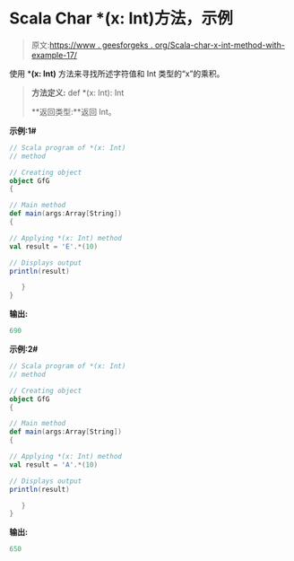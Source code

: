 # Scala Char *(x: Int)方法，示例

> 原文:[https://www . geesforgeks . org/Scala-char-x-int-method-with-example-17/](https://www.geeksforgeeks.org/scala-char-x-int-method-with-example-17/)

使用 ***(x: Int)** 方法来寻找所述字符值和 Int 类型的“x”的乘积。

> **方法定义:** def *(x: Int): Int
> 
> **返回类型:**返回 Int。

**示例:1#**

```scala
// Scala program of *(x: Int)
// method

// Creating object
object GfG
{  

// Main method
def main(args:Array[String])
{

// Applying *(x: Int) method 
val result = 'E'.*(10)

// Displays output
println(result)

   }
} 
```

**输出:**

```scala
690

```

**示例:2#**

```scala
// Scala program of *(x: Int)
// method

// Creating object
object GfG
{  

// Main method
def main(args:Array[String])
{

// Applying *(x: Int) method
val result = 'A'.*(10)

// Displays output
println(result)

   }
} 
```

**输出:**

```scala
650

```